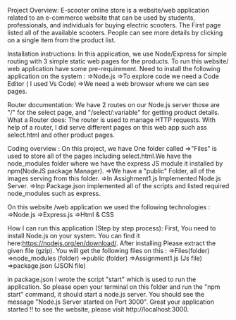Project Overview:
E-scooter online store is a website/web application related to an e-commerce website that can be used by students, professionals, and individuals for buying electric scooters. The First page listed all of the available scooters. People can see more details by clicking on a single item from the product list.


Installation instructions:
In this application, we use Node/Express for simple routing with 3 simple static web pages for the products. To run this website/ web application have some pre-requirement. Need to install the following application on the system :
=>Node.js 
=>To explore code we need a Code Editor ( I used Vs Code)
=>We need a web browser where we can see pages.

Router documentation:
We have 2 routes on our  Node.js server those are "/" for the select page, and "/select/:variable" for getting product details.
What a Router  does:
 The router is used to manage HTTP requests. With help of a router, I did serve different pages on this web app such ass select.html and other product pages.

Coding overview :
On this project, we have One folder called 
=>"Files" is used to store all of the pages including select.html.We have the node_modules folder where we have the express JS module it installed by npm(NodeJS package Manager).
=>We have a "public" Folder, all of the images serving from this folder.
=>In Assighment1.js Implemented Node.js Server.
=>Inp Package.json implemented all of the scripts and listed required node_modules  such as express. 

On this  website /web application we used the following technologies :
=>Node.js
=>Express.js
=>Html  & CSS


How I can run this  application (Step by step process):
First, You need to install Node.js on your system. You can find it here:https://nodejs.org/en/download/. After installing Please extract the given file (gzip). You will get the following files on this  :
    =>Files(folder)
    =>node_modules (folder)
    =>public (folder)
    =>Assignment1.js (Js file)
    =>package.json (JSON file)

in package.json I wrote the script "start" which is used to run the application. So please open your terminal on this folder and run the "npm start" command, it should start a node.js server. You should see the message "Node.js Server started on Port  3000".
Great your application started !! to see the website, please visit http://localhost:3000.

